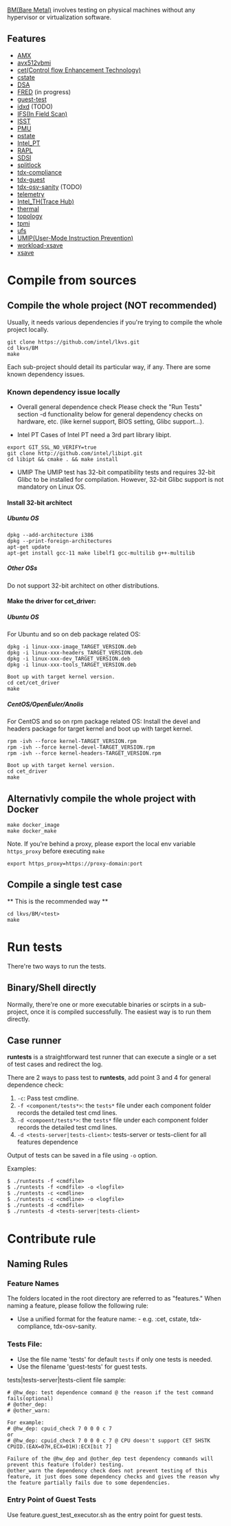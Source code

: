 [BM(Bare Metal)](README.md) involves testing on physical machines without any hypervisor or virtualization software.

## Features
  * [AMX](amx/README.md)
  * [avx512vbmi](avx512vbmi/README.md)
  * [cet(Control flow Enhancement Technology)](cet/README.md)
  * [cstate](cstate/README.md)
  * [DSA](dsa/README.md)
  * [FRED](fred/README.md) (in progress)
  * [guest-test](guest-test/README.md)
  * [idxd](idxd/README.md) (TODO)
  * [IFS(In Field Scan)](ifs/README.md)
  * [ISST](isst/README.md)
  * [PMU](pmu/README.md)
  * [pstate](pstate/README.md)
  * [Intel_PT](pt/README.md)
  * [RAPL](rapl/README.md)
  * [SDSI](sdsi/README.md)
  * [splitlock](splitlock/README.md)
  * [tdx-compliance](tdx-compliance/README.md)
  * [tdx-guest](tdx-guest/README.md)
  * [tdx-osv-sanity](tdx-osv-sanity/README.md) (TODO)
  * [telemetry](telemetry/README.md)
  * [Intel_TH(Trace Hub)](th/README.md)
  * [thermal](thermal/README.md)
  * [topology](topology/README.md)
  * [tpmi](tpmi/README.md)
  * [ufs](ufs/README.md)
  * [UMIP(User-Mode Instruction Prevention)](umip/README.md)
  * [workload-xsave](workload-xsave/README.md)
  * [xsave](xsave/README.md)

# Compile from sources
## Compile the whole project (NOT recommended)

Usually, it needs various dependencies if you're trying to compile the whole project locally.
```
git clone https://github.com/intel/lkvs.git
cd lkvs/BM
make
```

Each sub-project should detail its particular way, if any. There are some known dependency issues.
### Known dependency issue locally
* Overall general dependence check
Please check the "Run Tests" section -d functionality below for general dependency checks on hardware, etc. (like kernel support, BIOS setting, Glibc support...).

* Intel PT
Cases of Intel PT need a 3rd part library libipt.
```
export GIT_SSL_NO_VERIFY=true
git clone http://github.com/intel/libipt.git
cd libipt && cmake . && make install
```

* UMIP
The UMIP test has 32-bit compatibility tests and requires 32-bit Glibc to be installed for compilation. However, 32-bit Glibc support is not mandatory on Linux OS.

#### Install 32-bit architect
##### Ubuntu OS
```
dpkg --add-architecture i386
dpkg --print-foreign-architectures
apt-get update
apt-get install gcc-11 make libelf1 gcc-multilib g++-multilib
```
##### Other OSs
Do not support 32-bit architect on other distributions.

#### Make the driver for cet_driver:
##### Ubuntu OS
For Ubuntu and so on deb package related OS:
```
dpkg -i linux-xxx-image_TARGET_VERSION.deb
dpkg -i linux-xxx-headers_TARGET_VERSION.deb
dpkg -i linux-xxx-dev_TARGET_VERSION.deb
dpkg -i linux-xxx-tools_TARGET_VERSION.deb

Boot up with target kernel version.
cd cet/cet_driver
make
```

##### CentOS/OpenEuler/Anolis
For CentOS and so on rpm package related OS:
Install the devel and headers package for target kernel and boot up
with target kernel.
```
rpm -ivh --force kernel-TARGET_VERSION.rpm
rpm -ivh --force kernel-devel-TARGET_VERSION.rpm
rpm -ivh --force kernel-headers-TARGET_VERSION.rpm

Boot up with target kernel version.
cd cet_driver
make
```

## Alternativly compile the whole project with Docker
```
make docker_image
make docker_make
```
Note. If you're behind a proxy, please export the local env variable `https_proxy` before executing `make`
```
export https_proxy=https://proxy-domain:port
```
## Compile a single test case
** This is the recommended way **

```
cd lkvs/BM/<test>
make
```

# Run tests

There're two ways to run the tests.

## Binary/Shell directly

Normally, there're one or more executable binaries or scirpts in a sub-project, once it is compiled successfully. The easiest way is to run them directly.

## Case runner

**runtests** is a straightforward test runner that can execute a single or a set of test cases and redirect the log.

There are 2 ways to pass test to **runtests**, add point 3 and 4 for general dependence check:
  1. `-c`: Pass test cmdline.
  2. `-f <component/tests*>`: the `tests*` file under each component folder records the detailed test cmd lines.
  3. `-d <compoent/tests*>`: the `tests*` file under each component folder records the detailed test cmd lines.
  4. `-d <tests-server|tests-client>`: tests-server or tests-client for all features dependence

Output of tests can be saved in a file using `-o` option.

Examples:

```
$ ./runtests -f <cmdfile>
$ ./runtests -f <cmdfile> -o <logfile>
$ ./runtests -c <cmdline>
$ ./runtests -c <cmdline> -o <logfile>
$ ./runtests -d <cmdfile>
$ ./runtests -d <tests-server|tests-client>
```

# Contribute rule
## Naming Rules
### Feature Names
The folders located in the root directory are referred to as "features." When naming a feature, please follow the following rule:
* Use a unified format for the feature name: <lowercase>-<info>
e.g. :cet, cstate, tdx-compliance, tdx-osv-sanity.

### Tests File:
* Use the file name 'tests' for default `tests` if only one tests is needed.
* Use the filename 'guest-tests' for guest tests.

tests|tests-server|tests-client file sample:
```
# @hw_dep: test dependence command @ the reason if the test command fails(optional)
# @other_dep:
# @other_warn:
```

```
For example:
# @hw_dep: cpuid_check 7 0 0 0 c 7
or
# @hw_dep: cpuid_check 7 0 0 0 c 7 @ CPU doesn't support CET SHSTK CPUID.(EAX=07H,ECX=01H):ECX[bit 7]
```

```
Failure of the @hw_dep and @other_dep test dependency commands will prevent this feature (folder) testing.
@other_warn the dependency check does not prevent testing of this feature, it just does some dependency checks and gives the reason why the feature partially fails due to some dependencies.
```
### Entry Point of Guest Tests
Use feature.guest_test_executor.sh as the entry point for guest tests.
